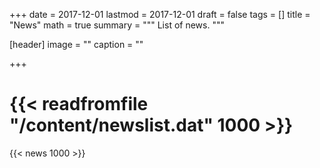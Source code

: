 +++
date = 2017-12-01
lastmod = 2017-12-01
draft = false
tags = []
title = "News"
math = true
summary = """
List of news.
"""

[header]
image = ""
caption = ""

+++

# {{< readfromfile "/content/newslist.dat" 1000 >}} 
{{< news 1000 >}}